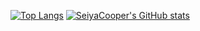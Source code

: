 [![Top Langs](https://github-readme-stats.vercel.app/api/top-langs/?username=SeiyaCooper&layout=compact&theme=radical)](https://github.com/anuraghazra/github-readme-stats)
[![SeiyaCooper's GitHub stats](https://github-readme-stats.vercel.app/api?username=SeiyaCooper&theme=radical&layout=compact)](https://github.com/anuraghazra/github-readme-stats)

